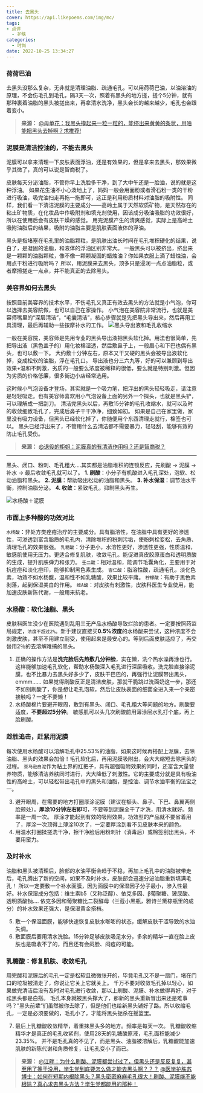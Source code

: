 ```yaml
---
title: 去黑头
cover: https://api.likepoems.com/img/mc/
tags:
- 点评
  - 护肤
categories:
  - 时尚
date: 2022-10-25 13:34:27
---
```


### 荷荷巴油

去黑头没那么复杂，无非就是清理油脂、疏通毛孔。可以用荷荷巴油，以油溶油的原理，不会伤毛孔到毛孔，隔3天一次，照着有黑头的地方搓，搓个5分钟，就有那种裹着油脂的黑头被搓出来，再拿清水洗净，黑头会长的越来越少，毛孔也会跟着变小。

>**来源：**
>[@母单花：](https://www.zhihu.com/people/da-tou-68-46)[我黑头摸起来一粒一粒的，能挤出来黄黄的条状，用啥能把黑头去掉啊？求推荐!](https://zhuanlan.zhihu.com/p/562119848)

### 泥膜是清洁控油的，不能去黑头

泥膜可以拿来清理一下皮肤表面浮油，还是有效果的，但是拿来去黑头，那效果微乎其微了，真的可以说是智商税了。
<!--more-->
皮肤每天分泌油脂，不管你早上洗脸多干净，到了大中午还是一脸油，说的就是这种浮油。
如果花生油不小心泼地上了，妈妈一般会用面粉或者滑石粉一类的干粉进行吸油，吸完油扫走再拖一拖即可，这正是利用粉质材料对油脂的吸附性。
同样，我们看一下清洁泥膜的主要成分——高岭土属于天然软质矿物，是天然存在的粘土矿物质，在化妆品中作吸附剂和填充剂使用，因该成分吸油吸脂的功效很好，所以在使用后会有皮肤干燥的感觉。
用完泥膜产生的清爽感觉，实际上是高岭土吸附油脂后的结果，吸附的油脂主要是肌肤表面液体的浮油。

黑头是指堵塞在毛孔里的油脂颗粒，是肌肤出油长时间在毛孔堆积硬化的结果，说白了，是凝固的油脂，和液体的浮油区别非常大。
一般黑头可以被挤出，挤出来是一颗颗的油脂颗粒，像不像一颗颗凝固的蜡烛油？你如果衣服上滴了蜡烛油，会用点干粉进行吸附吗？
所以，用泥膜来去黑头，顶多只是浸润一点点油脂粒，或者摩擦搓走一点点，并不能真正的去除黑头。

### 美容界如何去黑头

按照目前美容界的技术水平，不伤毛孔又真正有效去黑头的方法就是小气泡，你可以选择去美容院做，也可以自己在家操作。
小气泡在美容院非常流行，也就是美容师嘴里的“深层清洁”，“毛囊清洁”，核心步骤就是先把黑头导出来，然后再用工具清理，最后再辅助一些按摩补水的工作。
![黑头导出液和毛孔收缩水](https://pic3.zhimg.com/80/v2-c03458fe0b082f6161aa6b0ef19daec4_720w.webp?source=1940ef5c)

一般在美容院，美容师是先用专业的黑头导出液把黑头软化掉。用法也很简单，先把导出液（黑色盖子的）用化妆棉湿透，然后敷鼻子上，一般眉心和下巴也偶有黑头，也可以敷一下。
大约敷十分钟左右，原本又干又硬的黑头会被导出液软化掉，变成松软的油脂，浮在毛孔口。
导出液也分三六九等，好的可以兼顾到导出效果+温和不刺激，劣质的一般要么浓度被稀释的很低，要么就是特别刺激。但因为劣质的价格低廉，很多街边小店经常选用。

这时候小气泡设备才登场，其实就是一个吸力笔，把浮出的黑头轻轻吸走，请注意是轻轻吸走。也有美容师喜欢用小气泡设备上面的另外一个探头，也就是黑头铲，可以理解成一把刮刀。
清洁完黑头以后，再敷15分钟的毛孔收缩水，就可以及时的收敛细致毛孔了，完成后鼻子干干净净，细致如初。
如果是自己在家里做，家里没有吸力设备，但黑头已经软化掉了，你随便用个东西清理走就行，棉签也可以。
黑头已经浮出来了，不管用什么去清洁都不需要暴力，轻轻刮，能够有效的防止毛孔受伤。

>**来源：**
>[@退役的柜姐：](https://www.zhihu.com/people/lian-qia-fo-ju-jie)[泥膜真的有清洁作用吗？还是智商税？](https://www.zhihu.com/question/501483367/answer/2366727596)

---

黑头、闭口、粉刺、毛孔粗大....其实都是油脂堆积的连锁反应，先刷酸 → 泥膜 → 补水 → 最后收敛毛孔就可以了。
**1. 刷酸**：小分子有机酸进入毛孔深处，泡软、松动油脂和黑头。
**2. 泥膜**：帮助吸出松动的油脂和黑头。
**3. 补水保湿**：调节油水平衡，控制油脂分泌。
**4. 收敛**：紧致毛孔，抑制黑头再生。

![水杨酸＋泥膜](https://pic3.zhimg.com/v2-483bb9271253789f980f1a7454a844aa_b.jpg)

### 市面上多种酸的功效对比

`水杨酸`：非处方类痤疮治疗的主要成分。具有脂溶性，在油脂中具有更好的渗透性，可渗透到富含脂质的毛孔内，清除堆积的粉刺污垢，使粉刺栓变松，去角质、清理毛孔的效果很强。
`乳糖酸`：分子更小，水溶性更好，渗透性更强，性质温和，敏感肌使用无压力。更适合修复肌肤，收敛毛孔。能促进真皮胶原蛋白和透明质酸的生成，提升肌肤弹力和张力。
`壬二酸`：相对温和，能调节毛囊角化，主要用于对抗痘痘和淡化痘印，能够抑制黑色素生成。
`杏仁酸`：脂溶性酸，疏通毛孔，淡化色素，功效不如水杨酸，温和性不如乳糖酸，效果比较平庸。
`柠檬酸`：有助于黑色素剥落，起到保湿美白的作用。
`维A酸`：对皮肤有刺激性，皮肤科医生专业使用，能加速皮肤新陈代谢，一般用来抗老。

### 水杨酸：软化油脂、黑头

皮肤科医生没少在医院遇到乱用三无产品水杨酸导致烂脸的患者。一定要按照药监局规定，`浓度不超过2%`。新手建议直接买**0.5%浓度**的水杨酸来尝试，这种浓度不会刺激皮肤，甚至不用建立耐受，使用起来是最安心的。等到后面皮肤适应了，再交替用2％的去溶解难搞的黑头。

1. 正确的操作方法是**洗完脸后先热敷几分钟脸**，实在懒，洗个热水澡再涂也行。
这样能够加速毛孔软化，帮助水杨酸深入毛孔进行深层吸收。洗完脸直接涂泥膜，也不比暴力去黑头好多少了，皮肤干巴巴的，再强行让泥膜带出黑头，emmm……
如果觉得刷酸反正是清洁皮肤，那就干脆跳过洗面奶这一步，那还不如别刷酸了，你是想让毛孔泡软，然后让皮肤表面的细菌全进入来一个亲密接触吗？一定不要懒！
2. 水杨酸棉片要避开眼周，敷到有黑头、闭口、毛孔粗大等问题的地方。刷酸要适度，**不要超过5分钟**。
敏感肌可以头几次刷酸前用薄涂层水乳打个底，再上脸刷酸。

### 趁胜追击，赶紧用泥膜

每次使用水杨酸可以溶解毛孔中25.53%的油脂，如果这时候再搭配上泥膜，去除油脂、黑头的效果会加倍！毛孔软化后，再用泥膜吸附出，会大大缩短去除黑头的过程。
`亚马逊白泥`作为粘土界的扛把子，具有超强吸附效果的同时，还富含大量营养物质，能够清洁养肤同时进行，大大降低了刺激性。它的主要成分就是具有吸油性的高岭土，可以轻松带出毛孔中的黑头和油脂，是控油、调节水油平衡的法宝之一。

3. 避开眼周，在需要的地方打圈厚涂泥膜（建议在额头、鼻子、下巴、鼻翼两侧脸颊处）。**厚涂10分钟左右即可**，不要等到泥膜全干了才洗，用清水就好。频率是一周一次。
厚涂才能起到有效的吸附效果，功效型的产品就不要省着用了，厚涂一次顶得上薄涂10次了，一定要厚涂到看不见皮肤本来的颜色。
4. 用温水打圈揉搓洗干净，擦干净脸后用粉刺针（消毒后）或棉签刮出黑头，不要用蛮力。

### 及时补水

油脂和黑头被清理后，脸部的水油平衡会趋于不稳，再加上毛孔中的油脂被带走后，毛孔腾出了新的空间，如果不及时补水，皮肤部会迅速分泌油脂重新填满毛孔！
所以一定要敷一个补水面膜，因为面膜中的保湿因子分子最小，渗入性最好。补水保湿成分包括：维生素b5（又称泛醇）、依克多因、β葡聚糖、玻尿酸、透明质酸钠....
依克多因和葡聚糖比二裂酵母（兰蔻小黑瓶，雅诗兰黛棕瓶里的成分）的补水效果还强大，是保湿黄金搭档。

5. 敷一个保湿面膜，能够快速恢复皮肤水嘭嘭的状态，缓解皮肤干涩导致的水油失调。
6. 敷面膜后要用清水洗脸。15分钟足够皮肤吸足水分，多余的精华一直在脸上皮肤也是吸收不了的，而且还有会闷脸、闷痘的可能。

### 乳糖酸：修复肌肤、收敛毛孔

用完酸和泥膜后的毛孔一定是松软且微微张开的，毕竟毛孔又不是一扇门，堵在门口的垃圾被清走了，你说让它关上它就关上。
千万不要对收敛毛孔掉以轻心，如果做完清洁后没有及时对毛孔进行收敛，那以上刷酸、泥膜、补水做得再好，对于祛黑头都是白搭。
毛孔本身就被黑头撑大了，那新的黑头重新冒出来还是难事吗？”黑头前辈“们虽然被你去除了，但是他们也给新黑头铺好了路。所以收缩毛孔，一定是必须要做的，毛孔小了，才能将黑头扼杀在摇篮里。

7. 最后上乳糖酸收敛精华，着重抹黑头多的地方。频率是每天一次。
乳糖酸收缩精华才是真正的毛孔收紧剂，使用28天的乳糖酸原液，毛孔面积能减少23.35%。
并不是毛孔真的不见了，而是黑头、油脂被溶解后，乳糖酸能加速肌肤的新陈代谢和角质修复，让毛孔变小了而已。

>**来源：**
>[@江畔：](https://www.zhihu.com/people/jiang-king-39)[为什么刷酸、泥膜都尝试过了，但黑头还是反反复复，甚至用了等于没用，学生党到底要怎么做才能去黑头啊？？？](https://zhuanlan.zhihu.com/p/562300282) 
>[@医学护肤苏博士：](https://www.zhihu.com/people/wang-sun-hong)[如何在短期内根除黑头？黑头密密麻麻毛孔很大！刷酸、泥膜能不能根除？真心求去黑头方法？学生党都能用的那种！](https://zhuanlan.zhihu.com/p/566931163)